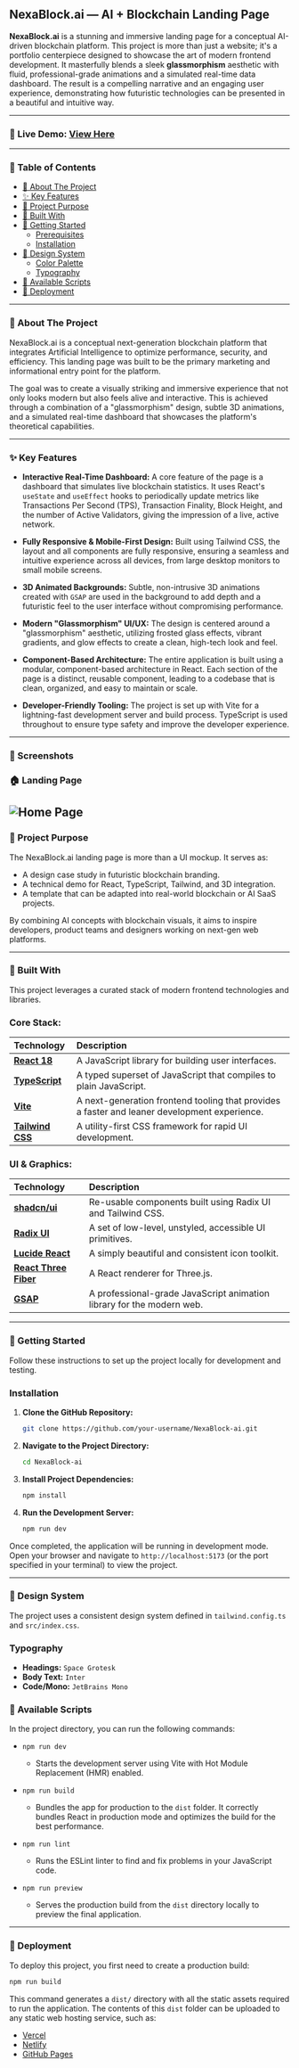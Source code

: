 ## NexaBlock.ai — AI + Blockchain Landing Page
<strong>NexaBlock.ai</strong> is a stunning and immersive landing page for a conceptual AI-driven blockchain platform. This project is more than just a website; it's a portfolio centerpiece designed to showcase the art of modern frontend development. It masterfully blends a sleek **glassmorphism** aesthetic with fluid, professional-grade animations and a simulated real-time data dashboard. The result is a compelling narrative and an engaging user experience, demonstrating how futuristic technologies can be presented in a beautiful and intuitive way.

---
### 🔗 Live Demo: [View Here](https://ai-landing-page-two-pi.vercel.app)
---

### 📖 Table of Contents

- [📍 About The Project](#-about-the-project)
- [✨ Key Features](#-key-features)
- [📌 Project Purpose](#-project-purpose)
- [💼 Built With](#️-built-with)
- [🚀 Getting Started](#-getting-started)
  - [Prerequisites](#prerequisites)
  - [Installation](#installation)
- [🎨 Design System](#-design-system)
  - [Color Palette](#color-palette)
  - [Typography](#typography)
- [📜 Available Scripts](#-available-scripts)
- [🚢 Deployment](#-deployment)

---

### 📍 About The Project

NexaBlock.ai is a conceptual next-generation blockchain platform that integrates Artificial Intelligence to optimize performance, security, and efficiency. This landing page was built to be the primary marketing and informational entry point for the platform.

The goal was to create a visually striking and immersive experience that not only looks modern but also feels alive and interactive. This is achieved through a combination of a "glassmorphism" design, subtle 3D animations, and a simulated real-time dashboard that showcases the platform's theoretical capabilities.

---

### ✨ Key Features

-   **Interactive Real-Time Dashboard:** A core feature of the page is a dashboard that simulates live blockchain statistics. It uses React's `useState` and `useEffect` hooks to periodically update metrics like Transactions Per Second (TPS), Transaction Finality, Block Height, and the number of Active Validators, giving the impression of a live, active network.

-   **Fully Responsive & Mobile-First Design:** Built using Tailwind CSS, the layout and all components are fully responsive, ensuring a seamless and intuitive experience across all devices, from large desktop monitors to small mobile screens.

-   **3D Animated Backgrounds:** Subtle, non-intrusive 3D animations created with `GSAP` are used in the background to add depth and a futuristic feel to the user interface without compromising performance.

-   **Modern "Glassmorphism" UI/UX:** The design is centered around a "glassmorphism" aesthetic, utilizing frosted glass effects, vibrant gradients, and glow effects to create a clean, high-tech look and feel.

-   **Component-Based Architecture:** The entire application is built using a modular, component-based architecture in React. Each section of the page is a distinct, reusable component, leading to a codebase that is clean, organized, and easy to maintain or scale.

-   **Developer-Friendly Tooling:** The project is set up with Vite for a lightning-fast development server and build process. TypeScript is used throughout to ensure type safety and improve the developer experience.

---
### 📸 Screenshots
### 🏠 Landing Page
![Home Page](public/home.png)  
---

### 📌 Project Purpose

The NexaBlock.ai landing page is more than a UI mockup.
It serves as:

- A design case study in futuristic blockchain branding.
- A technical demo for React, TypeScript, Tailwind, and 3D integration.
- A template that can be adapted into real-world blockchain or AI SaaS projects.

By combining AI concepts with blockchain visuals, it aims to inspire developers, product teams and designers working on next-gen web platforms.

---

### 💼 Built With

This project leverages a curated stack of modern frontend technologies and libraries.

### Core Stack:
| Technology | Description |
| :--- | :--- |
| **[React 18](https://reactjs.org/)** | A JavaScript library for building user interfaces. |
| **[TypeScript](https://www.typescriptlang.org/)** | A typed superset of JavaScript that compiles to plain JavaScript. |
| **[Vite](https://vitejs.dev/)** | A next-generation frontend tooling that provides a faster and leaner development experience. |
| **[Tailwind CSS](https://tailwindcss.com/)** | A utility-first CSS framework for rapid UI development. |

### UI & Graphics:
| Technology | Description |
| :--- | :--- |
| **[shadcn/ui](https://ui.shadcn.com/)** | Re-usable components built using Radix UI and Tailwind CSS. |
| **[Radix UI](https://www.radix-ui.com/)** | A set of low-level, unstyled, accessible UI primitives. |
| **[Lucide React](https://lucide.dev/)** | A simply beautiful and consistent icon toolkit. |
| **[React Three Fiber](https://docs.pmnd.rs/react-three-fiber/getting-started/introduction)**| A React renderer for Three.js. |
| **[GSAP](https://gsap.com/)** | A professional-grade JavaScript animation library for the modern web. |


---

### 🚀 Getting Started

Follow these instructions to set up the project locally for development and testing.

### Installation

1.  **Clone the GitHub Repository:**
    ```sh
    git clone https://github.com/your-username/NexaBlock-ai.git
    ```

2.  **Navigate to the Project Directory:**
    ```sh
    cd NexaBlock-ai
    ```

3.  **Install Project Dependencies:**
    ```sh
    npm install
    ```

4.  **Run the Development Server:**
    ```sh
    npm run dev
    ```

Once completed, the application will be running in development mode. Open your browser and navigate to `http://localhost:5173` (or the port specified in your terminal) to view the project.

---

### 🎨 Design System

The project uses a consistent design system defined in `tailwind.config.ts` and `src/index.css`.

### Typography

-   **Headings:** `Space Grotesk`
-   **Body Text:** `Inter`
-   **Code/Mono:** `JetBrains Mono`

### 📜 Available Scripts

In the project directory, you can run the following commands:

-   `npm run dev`
    -   Starts the development server using Vite with Hot Module Replacement (HMR) enabled.

-   `npm run build`
    -   Bundles the app for production to the `dist` folder. It correctly bundles React in production mode and optimizes the build for the best performance.

-   `npm run lint`
    -   Runs the ESLint linter to find and fix problems in your JavaScript code.

-   `npm run preview`
    -   Serves the production build from the `dist` directory locally to preview the final application.

---

### 🚢 Deployment

To deploy this project, you first need to create a production build:

```sh
npm run build
```

This command generates a `dist/` directory with all the static assets required to run the application. The contents of this `dist` folder can be uploaded to any static web hosting service, such as:

-   [Vercel](https://vercel.com/)
-   [Netlify](https://www.netlify.com/)
-   [GitHub Pages](https://pages.github.com/)

